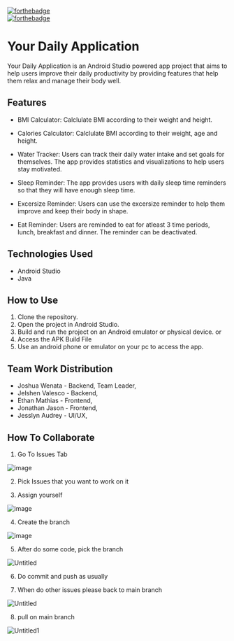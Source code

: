 [![forthebadge](https://forthebadge.com/images/badges/built-for-android.svg)](https://forthebadge.com) <br>
[![forthebadge](https://forthebadge.com/images/badges/made-with-java.svg)](https://forthebadge.com) <br>
# Your Daily Application

Your Daily Application is an Android Studio powered app project that aims to help users improve their daily productivity by providing features that help them relax and manage their body well.

## Features

- BMI Calculator: Calclulate BMI according to their weight and height.

- Calories Calculator: Calclulate BMI according to their weight, age and height.

- Water Tracker: Users can track their daily water intake and set goals for themselves. The app provides statistics and visualizations to help users stay motivated.

- Sleep Reminder: The app provides users with daily sleep time reminders so that they will have enough sleep time.

- Excersize Reminder: Users can use the excersize reminder to help them improve and keep their body in shape.

- Eat Reminder: Users are reminded to eat for atleast 3 time periods, lunch, breakfast and dinner. The reminder can be deactivated.

## Technologies Used

- Android Studio
- Java

## How to Use

1. Clone the repository.
2. Open the project in Android Studio.
3. Build and run the project on an Android emulator or physical device.
or
2. Access the APK Build File
3. Use an android phone or emulator on your pc to access the app.


## Team Work Distribution
- Joshua Wenata - Backend, Team Leader,
- Jelshen Valesco - Backend, 
- Ethan Mathias - Frontend, 
- Jonathan Jason - Frontend, 
- Jesslyn Audrey - UI/UX, 

## How To Collaborate

1. Go To Issues Tab

![image](https://github.com/joshuawenata/MobileFinalProject/assets/100125029/c349492b-cc66-4522-8121-51dfcb466349)

2. Pick Issues that you want to work on it

3. Assign yourself

![image](https://github.com/joshuawenata/MobileFinalProject/assets/100125029/b0fb4b28-bcfc-4c5c-96b2-0973d0a63b49)

4. Create the branch

![image](https://github.com/joshuawenata/MobileFinalProject/assets/100125029/c4ab9e38-c480-4ac6-9e2b-82d9a5707e8d)

5. After do some code, pick the branch

![Untitled](https://github.com/joshuawenata/MobileFinalProject/assets/100125029/f68791cd-4f85-4609-a96b-ba15464b706d)

6. Do commit and push as usually

7. When do other issues please back to main branch

![Untitled](https://github.com/joshuawenata/MobileFinalProject/assets/100125029/f68791cd-4f85-4609-a96b-ba15464b706d)

8. pull on main branch

![Untitled1](https://github.com/joshuawenata/MobileFinalProject/assets/100125029/32809087-6f32-4d5d-9d33-d5ebf72935ef)

